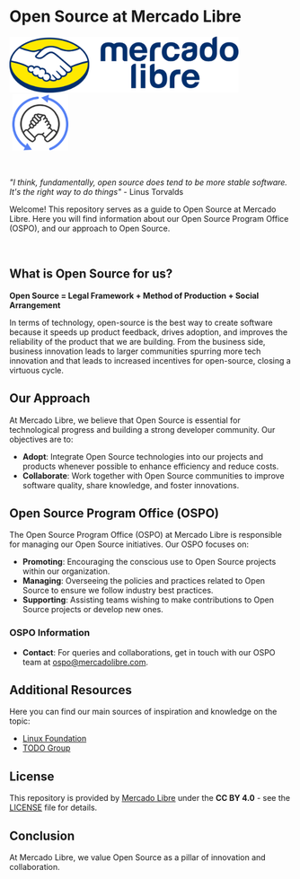 # Open Source at Mercado Libre

<p float="left">
    <img alt="Open Source logo" src="./_media/meli.png" height="100">
    <img alt="Open Source logo" src="./_media/open-source.png" height="100" style="margin-left: 1%;">
</p>

<br>

*"I think, fundamentally, open source does tend to be more stable software. It's the right way to do things"* - Linus Torvalds

Welcome! This repository serves as a guide to Open Source at Mercado Libre. Here you will find information about our Open Source Program Office (OSPO), and our approach to Open Source.

<br>

## What is Open Source for us?

**Open Source = Legal Framework + Method of Production + Social Arrangement**

In terms of technology, open-source is the best way to create software because it speeds up product feedback, drives adoption, and improves the reliability of the product that we are building. From the business side, business innovation leads to larger communities spurring more tech innovation and that leads to increased incentives for open-source, closing a virtuous cycle.


## Our Approach

At Mercado Libre, we believe that Open Source is essential for technological progress and building a strong developer community. Our objectives are to:

- **Adopt**: Integrate Open Source technologies into our projects and products whenever possible to enhance efficiency and reduce costs.
- **Collaborate**: Work together with Open Source communities to improve software quality, share knowledge, and foster innovations.


## Open Source Program Office (OSPO)

The Open Source Program Office (OSPO) at Mercado Libre is responsible for managing our Open Source initiatives. Our OSPO focuses on:

- **Promoting**: Encouraging the conscious use to Open Source projects within our organization.
- **Managing**: Overseeing the policies and practices related to Open Source to ensure we follow industry best practices.
- **Supporting**: Assisting teams wishing to make contributions to Open Source projects or develop new ones.

### OSPO Information

- **Contact**: For queries and collaborations, get in touch with our OSPO team at [ospo@mercadolibre.com]().

## Additional Resources

Here you can find our main sources of inspiration and knowledge on the topic:
- [Linux Foundation](https://www.linuxfoundation.org/)
- [TODO Group](https://todogroup.org/)

## License

This repository is provided by [Mercado Libre](https://www.mercadolibre.com/) under the **CC BY 4.0** - see the [LICENSE](LICENSE.md) file for details.

## Conclusion

At Mercado Libre, we value Open Source as a pillar of innovation and collaboration.